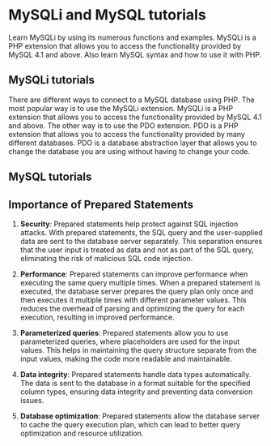 <!-- MySQLi and MySQL tutorials README file -->

# MySQLi and MySQL tutorials

Learn MySQLi by using its numerous functions and examples. MySQLi is a PHP extension that allows you to access the functionality provided by MySQL 4.1 and above. Also learn MySQL syntax and how to use it with PHP.

## MySQLi tutorials

There are different ways to connect to a MySQL database using PHP. The most popular way is to use the MySQLi extension. MySQLi is a PHP extension that allows you to access the functionality provided by MySQL 4.1 and above. The other way is to use the PDO extension. PDO is a PHP extension that allows you to access the functionality provided by many different databases. PDO is a database abstraction layer that allows you to change the database you are using without having to change your code.

## MySQL tutorials

## Importance of Prepared Statements

1. **Security**: Prepared statements help protect against SQL injection attacks. With prepared statements, the SQL query and the user-supplied data are sent to the database server separately. This separation ensures that the user input is treated as data and not as part of the SQL query, eliminating the risk of malicious SQL code injection.

2. **Performance**: Prepared statements can improve performance when executing the same query multiple times. When a prepared statement is executed, the database server prepares the query plan only once and then executes it multiple times with different parameter values. This reduces the overhead of parsing and optimizing the query for each execution, resulting in improved performance.

3. **Parameterized queries**: Prepared statements allow you to use parameterized queries, where placeholders are used for the input values. This helps in maintaining the query structure separate from the input values, making the code more readable and maintainable.

4. **Data integrity**: Prepared statements handle data types automatically. The data is sent to the database in a format suitable for the specified column types, ensuring data integrity and preventing data conversion issues.

5. **Database optimization**: Prepared statements allow the database server to cache the query execution plan, which can lead to better query optimization and resource utilization.